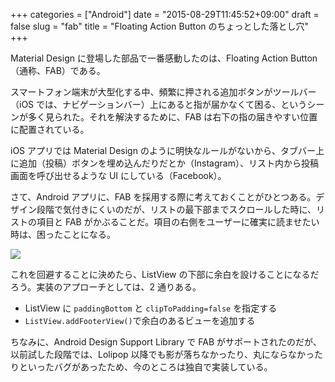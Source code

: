 +++
categories = ["Android"]
date = "2015-08-29T11:45:52+09:00"
draft = false
slug = "fab"
title = "Floating Action Button のちょっとした落とし穴"
+++

Material Design に登場した部品で一番感動したのは、Floating Action Button（通称、FAB）である。

スマートフォン端末が大型化する中、頻繁に押される追加ボタンがツールバー（iOS では、ナビゲーションバー）上にあると指が届かなくて困る、というシーンが多く見られた。それを解決するために、FAB は右下の指の届きやすい位置に配置されている。

iOS アプリでは Material Design のように明快なルールがないから、タブバー上に追加（投稿）ボタンを埋め込んだりだとか（Instagram）、リスト内から投稿画面を呼び出せるような UI にしている（Facebook）。

さて、Android アプリに、FAB を採用する際に考えておくことがひとつある。デザイン段階で気付きにくいのだが、リストの最下部までスクロールした時に、リストの項目と FAB がかぶることだ。項目の右側をユーザーに確実に読ませたい時は、困ったことになる。

![](/images/2015/08/fab.png)

これを回避することに決めたら、ListView の下部に余白を設けることになるだろう。実装のアプローチとしては、2 通りある。

* ListView に `paddingBottom` と `clipToPadding=false` を指定する
* `ListView.addFooterView()`で余白のあるビューを追加する

ちなみに、Android Design Support Library で FAB がサポートされたのだが、以前試した段階では、Lolipop 以降でも影が落ちなかったり、丸にならなかったりといったバグがあったため、今のところは独自で実装している。